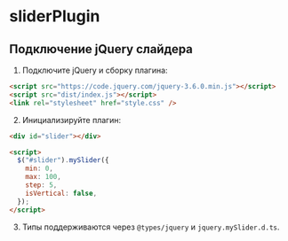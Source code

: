# sliderPlugin

## Подключение jQuery слайдера

1. Подключите jQuery и сборку плагина:

```html
<script src="https://code.jquery.com/jquery-3.6.0.min.js"></script>
<script src="dist/index.js"></script>
<link rel="stylesheet" href="style.css" />
```

2. Инициализируйте плагин:

```html
<div id="slider"></div>

<script>
  $("#slider").mySlider({
    min: 0,
    max: 100,
    step: 5,
    isVertical: false,
  });
</script>
```

3. Типы поддерживаются через `@types/jquery` и `jquery.mySlider.d.ts`.
